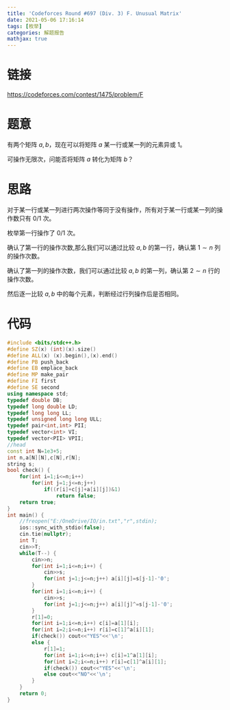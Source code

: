 ```yaml
---
title: 'Codeforces Round #697 (Div. 3) F. Unusual Matrix'
date: 2021-05-06 17:16:14
tags: [枚举]
categories: 解题报告
mathjax: true
---
```


# 链接

<https://codeforces.com/contest/1475/problem/F>

# 题意

有两个矩阵 $a,b$，现在可以将矩阵 $a$ 某一行或某一列的元素异或 $1$。

可操作无限次，问能否将矩阵 $a$ 转化为矩阵 $b$？

<!--more-->

# 思路

对于某一行或某一列进行两次操作等同于没有操作，所有对于某一行或某一列的操作数只有 $0/1$ 次。

枚举第一行操作了 $0/1$ 次。

确认了第一行的操作次数,那么我们可以通过比较 $a,b$ 的第一行，确认第 $1 \sim n$ 列的操作次数。

确认了第一列的操作次数，我们可以通过比较 $a,b$ 的第一列，确认第 $2 \sim n$ 行的操作次数。

然后逐一比较 $a,b$ 中的每个元素，判断经过行列操作后是否相同。

# 代码

```cpp
#include <bits/stdc++.h>
#define SZ(x) (int)(x).size()
#define ALL(x) (x).begin(),(x).end()
#define PB push_back
#define EB emplace_back
#define MP make_pair
#define FI first
#define SE second
using namespace std;
typedef double DB;
typedef long double LD;
typedef long long LL;
typedef unsigned long long ULL;
typedef pair<int,int> PII;
typedef vector<int> VI;
typedef vector<PII> VPII;
//head
const int N=1e3+5;
int n,a[N][N],c[N],r[N];
string s;
bool check() {
    for(int i=1;i<=n;i++)
        for(int j=1;j<=n;j++)
            if((r[i]+c[j]+a[i][j])&1)
                return false;
    return true;
}
int main() {
    //freopen("E:/OneDrive/IO/in.txt","r",stdin);
    ios::sync_with_stdio(false);
    cin.tie(nullptr);
    int T;
    cin>>T;
    while(T--) {
        cin>>n;
        for(int i=1;i<=n;i++) {
            cin>>s;
            for(int j=1;j<=n;j++) a[i][j]=s[j-1]-'0';
        }
        for(int i=1;i<=n;i++) {
            cin>>s;
            for(int j=1;j<=n;j++) a[i][j]^=s[j-1]-'0';
        }
        r[1]=0;
        for(int i=1;i<=n;i++) c[i]=a[1][i];
        for(int i=2;i<=n;i++) r[i]=c[1]^a[i][1];
        if(check()) cout<<"YES"<<'\n';
        else {
            r[1]=1;
            for(int i=1;i<=n;i++) c[i]=1^a[1][i];
            for(int i=2;i<=n;i++) r[i]=c[1]^a[i][1];
            if(check()) cout<<"YES"<<'\n';
            else cout<<"NO"<<'\n';
        }
    }
    return 0;
}
```